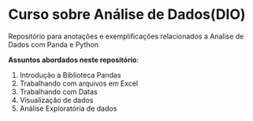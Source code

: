 # Curso sobre Análise de Dados(DIO)
Repositório para anotações e exemplificações relacionados a Analise de Dados com Panda e Python

 **Assuntos abordados neste repositório**:

 1. Introdução a Biblioteca Pandas
 1. Trabalhando com arquivos em Excel
 1. Trabalhando com Datas
 1. Visualização de dados
 1. Análise Exploratória de dados
